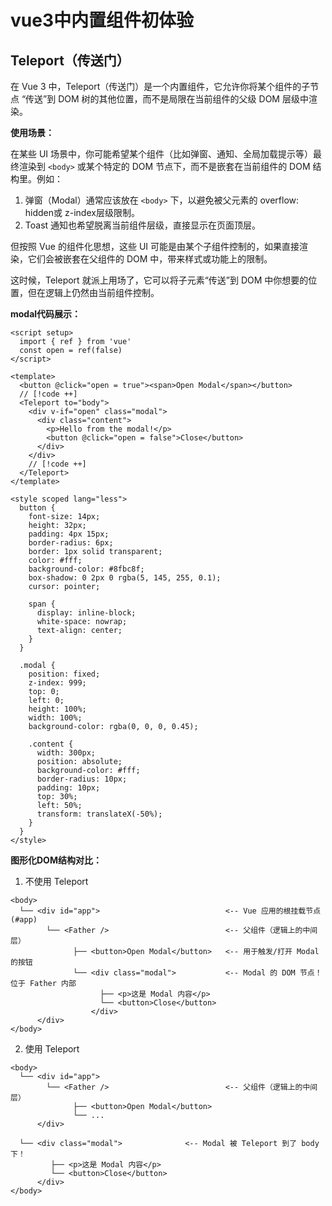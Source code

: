 # vue3中内置组件初体验

## Teleport（传送门）

在 Vue 3 中，​​Teleport（传送门）​​ 是一个内置组件，它允许你将某个组件的子节点 ​​“传送”到 DOM 树的其他位置​​，而不是局限在当前组件的父级 DOM 层级中渲染。

**使用场景：**

在某些 UI 场景中，你可能希望某个组件（比如弹窗、通知、全局加载提示等）​​最终渲染到 `<body>` 或某个特定的 DOM 节点下​​，而不是嵌套在当前组件的 DOM 结构里。例如：

1. 弹窗（Modal）通常应该放在 `<body>` 下，以避免被父元素的 overflow: hidden或 z-index层级限制。
2. Toast 通知也希望脱离当前组件层级，直接显示在页面顶层。

但按照 Vue 的组件化思想，这些 UI 可能是由某个子组件控制的，如果直接渲染，它们会被嵌套在父组件的 DOM 中，带来样式或功能上的限制。

这时候，​​Teleport 就派上用场了​​，它可以将子元素“传送”到 DOM 中你想要的位置，但在逻辑上仍然由当前组件控制。

**modal代码展示：**

```vue [不使用Teleport 的 myModel.vue组件]
<script setup>
  import { ref } from 'vue'
  const open = ref(false)
</script>

<template>
  <button @click="open = true"><span>Open Modal</span></button>
  // [!code ++]
  <Teleport to="body">
    <div v-if="open" class="modal">
      <div class="content">
        <p>Hello from the modal!</p>
        <button @click="open = false">Close</button>
      </div>
    </div>
    // [!code ++]
  </Teleport>
</template>

<style scoped lang="less">
  button {
    font-size: 14px;
    height: 32px;
    padding: 4px 15px;
    border-radius: 6px;
    border: 1px solid transparent;
    color: #fff;
    background-color: #8fbc8f;
    box-shadow: 0 2px 0 rgba(5, 145, 255, 0.1);
    cursor: pointer;

    span {
      display: inline-block;
      white-space: nowrap;
      text-align: center;
    }
  }

  .modal {
    position: fixed;
    z-index: 999;
    top: 0;
    left: 0;
    height: 100%;
    width: 100%;
    background-color: rgba(0, 0, 0, 0.45);

    .content {
      width: 300px;
      position: absolute;
      background-color: #fff;
      border-radius: 10px;
      padding: 10px;
      top: 30%;
      left: 50%;
      transform: translateX(-50%);
    }
  }
</style>
```

**图形化DOM结构对比：**

1. 不使用 Teleport

```
<body>
  └── <div id="app">                            <-- Vue 应用的根挂载节点 (#app)
        └── <Father />                          <-- 父组件（逻辑上的中间层）
              ├── <button>Open Modal</button>   <-- 用于触发/打开 Modal 的按钮
              └── <div class="modal">           <-- Modal 的 DOM 节点！位于 Father 内部
                    ├── <p>这是 Modal 内容</p>
                    └── <button>Close</button>
                  </div>
      </div>
</body>
```

2. 使用 Teleport

```
<body>
  └── <div id="app">
        └── <Father />                          <-- 父组件（逻辑上的中间层）
              ├── <button>Open Modal</button>
              └── ...
      </div>

  └── <div class="modal">              <-- Modal 被 Teleport 到了 body 下！
         ├── <p>这是 Modal 内容</p>
         └── <button>Close</button>
      </div>
</body>
```
